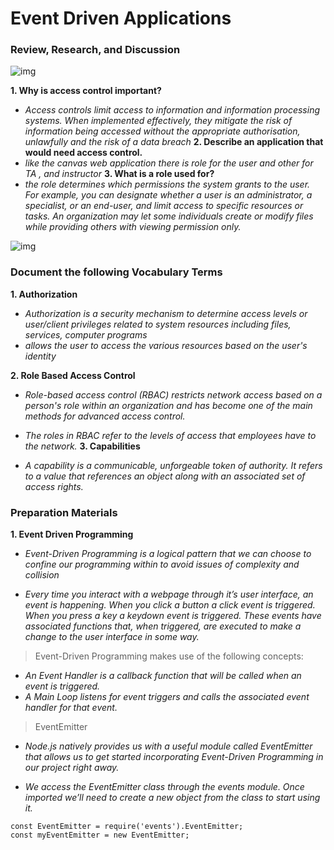 # Event Driven Applications

### Review, Research, and Discussion

![img](https://www.researchgate.net/profile/Yagil-Engel/publication/220796140/figure/fig2/AS:667826998226961@1536233772916/Components-of-Event-Driven-Architecture.png)


**1. Why is access control important?**
* *Access controls limit access to information and information processing systems. When implemented effectively, they mitigate the risk of information being accessed without the appropriate authorisation, unlawfully and the risk of a data breach*
**2. Describe an application that would need access control.**
* *like the canvas web application there is role for the user and other for TA , and instructor*
**3. What is a role used for?**
* *the role determines which permissions the system grants to the user. For example, you can designate whether a user is an administrator, a specialist, or an end-user, and limit access to specific resources or tasks. An organization may let some individuals create or modify files while providing others with viewing permission only.*

![img](https://www.ehacking.net/wp-content/uploads/2020/01/Role-Based-Access-Control-1.jpg)

### Document the following Vocabulary Terms

**1. Authorization**
* *Authorization is a security mechanism to determine access levels or user/client privileges related to system resources including files, services, computer programs*
* *allows the user to access the various resources based on the user's identity*

**2. Role Based Access Control**
* *Role-based access control (RBAC) restricts network access based on a person's role within an organization and has become one of the main methods for advanced access control.*
* *The roles in RBAC refer to the levels of access that employees have to the network.*
**3. Capabilities**

* *A capability  is a communicable, unforgeable token of authority. It refers to a value that references an object along with an associated set of access rights.*

### Preparation Materials

**1. Event Driven Programming**

* *Event-Driven Programming is a logical pattern that we can choose to confine our programming within to avoid issues of complexity and collision*

* *Every time you interact with a webpage through it’s user interface, an event is happening. When you click a button a click event is triggered. When you press a key a keydown event is triggered. These events have associated functions that, when triggered, are executed to make a change to the user interface in some way.*

> Event-Driven Programming makes use of the following concepts:

* *An Event Handler is a callback function that will be  called when an event is triggered.*
* *A Main Loop listens for event triggers and calls the associated event handler for that event.*

> EventEmitter

* *Node.js natively provides us with a useful module called EventEmitter that allows us to get started incorporating Event-Driven Programming in our project right away.*

* *We access the EventEmitter class through the events module. Once imported we’ll need to create a new object from the class to start using it.*

``` 
const EventEmitter = require('events').EventEmitter;
const myEventEmitter = new EventEmitter; 
```
